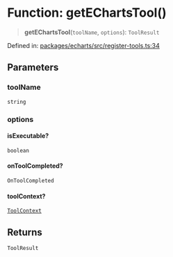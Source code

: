 # Function: getEChartsTool()

> **getEChartsTool**(`toolName`, `options`): `ToolResult`

Defined in: [packages/echarts/src/register-tools.ts:34](https://github.com/GeoDaCenter/openassistant/blob/2c7e2a603db0fcbd6603996e5ea15006191c5f7f/packages/echarts/src/register-tools.ts#L34)

## Parameters

### toolName

`string`

### options

#### isExecutable?

`boolean`

#### onToolCompleted?

`OnToolCompleted`

#### toolContext?

[`ToolContext`](../type-aliases/ToolContext.md)

## Returns

`ToolResult`
